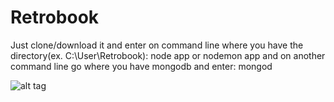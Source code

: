 # Retrobook
Just clone/download it and enter on command line where you have the directory(ex. C:\User\Retrobook): node app or nodemon app
and on another command line go where you have mongodb and enter: mongod 

![alt tag](https://i.imgur.com/8r4kcBF.jpg)
